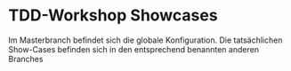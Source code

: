# TDD-Workshop Showcases
Im Masterbranch befindet sich die globale Konfiguration. Die tatsächlichen Show-Cases befinden sich in den entsprechend benannten anderen Branches 